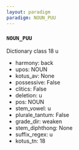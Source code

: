 ```yaml
---
layout: paradigm
paradigm: NOUN_PUU
---
```

### ` NOUN_PUU `

Dictionary class 18 u
* harmony: back
* upos: NOUN
* kotus_av: None
* possessive: False
* clitics: False
* deletion: u
* pos: NOUN
* stem_vowel: u
* plurale_tantum: False
* grade_dir: weaken
* stem_diphthong: None
* suffix_regex: u
* kotus_tn: 18
